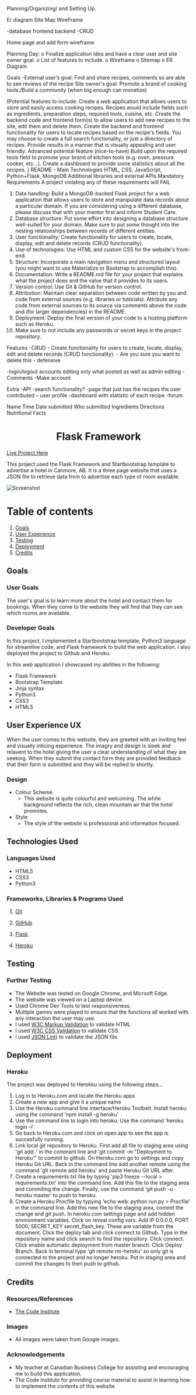 
Planning/Organizing/ and Setting Up. 



Er diagram
Site Map
WireFrame

-database frontend backend
-CRUD

Home page and add form wireframe


Planning Day:
o	Finalize application idea and have a clear user and site owner goal.
o	List of features to include.
o	Wireframe
o	Sitemap
o	ER Diagram



Goals
-External user’s goal:
Find and share recipes, comments so are able to see reviews of the recipe
Site owner's goal:
Promote a brand of cooking tools./Build a community (when big enough can monetize)


(Potential features to include:
Create a web application that allows users to store and easily access cooking recipes. Recipes would include fields such as ingredients, preparation steps, required tools, cuisine, etc.
Create the backend code and frontend form(s) to allow users to add new recipes to the site, edit them and delete them.
Create the backend and frontend functionality for users to locate recipes based on the recipe's fields. You may choose to create a full search functionality, or just a directory of recipes.
Provide results in a manner that is visually appealing and user friendly.
Advanced potential feature (nice-to-have)
Build upon the required tools field to promote your brand of kitchen tools (e.g. oven, pressure cooker, etc…).
Create a dashboard to provide some statistics about all the recipes.
)
README -
Main Technologies
HTML, CSS, JavaScript, Python+Flask, MongoDB
Additional libraries and external APIs
Mandatory Requirements
A project violating any of these requirements will FAIL
1.	Data handling: Build a MongoDB-backed Flask project for a web application that allows users to store and manipulate data records about a particular domain. If you are considering using a different database, please discuss that with your mentor first and inform Student Care.
2.	Database structure: Put some effort into designing a database structure well-suited for your domain. Make sure to put some thought into the nesting relationships between records of different entities.
3.	User functionality: Create functionality for users to create, locate, display, edit and delete records (CRUD functionality).
4.	Use of technologies: Use HTML and custom CSS for the website's front-end.
5.	Structure: Incorporate a main navigation menu and structured layout (you might want to use Materialize or Bootstrap to accomplish this).
6.	Documentation: Write a README.md file for your project that explains what the project does and the value that it provides to its users.
7.	Version control: Use Git & GitHub for version control.
8.	Attribution: Maintain clear separation between code written by you and code from external sources (e.g. libraries or tutorials). Attribute any code from external sources to its source via comments above the code and (for larger dependencies) in the README.
9.	Deployment: Deploy the final version of your code to a hosting platform such as Heroku.
10.	Make sure to not include any passwords or secret keys in the project repository.






Features
-CRUD - Create functionality for users to create, locate, display, edit and delete records (CRUD functionality). - Are you sure you want to delete this - defensive

-login/logout accounts editing only what posted as well as admin editing
-Comments
-Make account

Extra
-API
-search functionality?
-page that just has the recipes the user contributed – user profile
-dashboard with statistic of each recipe
-forum

Name
Time
Date submitted
Who submitted
Ingredients
Directions
Nutritional Facts





# <div align="center">Flask Framework</div>

[Live Project Here](https://mountain-flask-app.herokuapp.com/)

This project used the Flask Framework and Startbootstrap template to advertise a hotel in Canmore, AB. It is a three page website that uses a JSON file to retrieve data from to advertise each type of room available. 

![Screenshot](static/assets/img/evermore.png)

# Table of contents

1. [Goals](#goals)
2. [User Experience](#UX)
3. [Testing](#testing)
4. [Deployment](#deployment)
5. [Credits](#credits)

## Goals <a name="goals"></a>

### User Goals

The user's goal is to learn more about the hotel and contact them for bookings. When they come to the website they will find that they can see which rooms are available. 

### Developer Goals

In this project, I implemented a Startbootstrap template, Python3 language for streamline code, and Flask framework to build the web application. I also deployed the project to Github and Heroku. 

In this web application I showcased my abilities in the following:

- Flask Framework
- Bootstrap Template
- Jinja syntax
- Python3
- CSS3
- HTML5

## User Experience UX <a name="UX"></a>

When the user comes to this website, they are greeted with an inviting feel and visually inticing experience. The imagry and design is sleek and relavent to the hotel giving the user a clear understanding of what they are seeking. When they submit the contact form they are provided feedback that their form is submitted and they will be replied to shortly. 

### Design

- Colour Scheme
  - This website is quite colourful and welcoming. The white background reflects the rich, clean mountain air that the hotel promotes. 
- Style
  - The style of the website is professional and information focused. 

## Technologies Used <a name="technologies"></a>

### Languages Used

- HTML5
- CSS3
- Python3

### Frameworks, Libraries & Programs Used

1. [Git](https://git-scm.com/)

2. [GitHub](https://github.com/)

3. [Flask](https://flask.palletsprojects.com/en/2.0.x/)

4. [Heroku](heroku.com)

## Testing <a name="testing"></a>

### Further Testing

- The Website was tested on Google Chrome, and Micrsoft Edge.
- The website was viewed on a Laptop device.
- Used Chrome Dev Tools to test responsiveness.
- Multiple games were played to ensure that the functions all worked with any interaction the user may use.
- I used [W3C Markup Validation](https://validator.w3.org/) to validate HTML
- I used [W3C CSS Validation](https://jigsaw.w3.org/css-validator/) to validate CSS.
- I used [JSON Lint](jsonlint.com)) to validate the JSON file.

## Deployment <a name="deployment"></a>

### Heroku

The project was deployed to Herokku using the following steps...

1. Log in to Heroku.com and locate the Heroku apps
2. Create a new app and give it a unique name
3. Use the Heroku command line interface/Heroku Toolbelt. Install heroku using the command 'npm install -g heroku'
4. Use the command line to login into heroku. Use the command 'heroku login -i'
5. Go back to Heroku.com and click on open app to see the app is succesfully running.
6. Link local git repository to Heroku. First add all file to staging area using 'git add .' in the commant line and 'git commit -m "Deployment to Heroku"' to commit to github. On Heroku.com go to settings and copy Heroku Git URL. Back in the command line add another remote using the command 'git remote add heroku' and paste Heroku Git URL after. 
7. Create a requirements.txt file by typing 'pip3 freeze --local > requirements.txt' into the command line. Add this file to the staging area and commiting the change. Finally, use the command 'git push -u heroku master' to push to heroku. 
8. Create a Heroku Procfile by typying 'echo web: python run.py > Procfile' in the command line. Add this new file to the staging area, commit the change and git push. In heroku.com settings page and add hidden environment variables. Click on reveal config vars. Add IP 0.0.0.0, PORT 5000, SECRET_KEY secret_flash_key. These are variable from the document. Click the deploy tab and click connect to Github. Type in the repository name and click search to find the repository. Click connect. Click enable automatic deployment from master branch. Click Deploy Branch. Back in terminal type 'git remote rm-heroku' so only git is connected to the project and no longer heroku. Put in staging area and commit the changes to then push to github. 

## Credits <a name="credits"></a>

### Resources/References

- [The Code Institute](https://codeinstitute.net/)

### Images

- All images were taken from Google images.

### Acknowledgements

- My teacher at Canadian Business College for assisting and encouraging me to build this application. 
- The Code Institute for providing course material to assist in learning how to implement the contents of this website